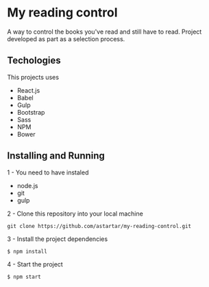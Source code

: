 # My reading control
 A way to control the books you've read and still have to read.
 Project developed as part as a selection process.
 
## Techologies

This projects uses

- React.js
- Babel
- Gulp
- Bootstrap
- Sass
- NPM
- Bower


## Installing and Running

1 - You need to have instaled

- node.js
- git
- gulp

2 - Clone this repository into your local machine
```
git clone https://github.com/astartar/my-reading-control.git
```


3 - Install the project dependencies
```
$ npm install
```

4 - Start the project
```
$ npm start
```

 
